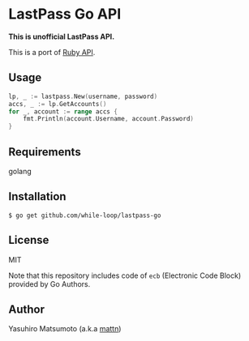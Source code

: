 # LastPass Go API

**This is unofficial LastPass API.**

This is a port of [Ruby API](https://github.com/detunized/lastpass-ruby).

## Usage

```go
lp, _ := lastpass.New(username, password)
accs, _ := lp.GetAccounts()
for _, account := range accs {
	fmt.Println(account.Username, account.Password)
}
```

## Requirements

golang

## Installation

```
$ go get github.com/while-loop/lastpass-go
```

## License

MIT

Note that this repository includes code of `ecb` (Electronic Code Block) provided by Go Authors.

## Author

Yasuhiro Matsumoto (a.k.a [mattn](https://github.com/mattn))
